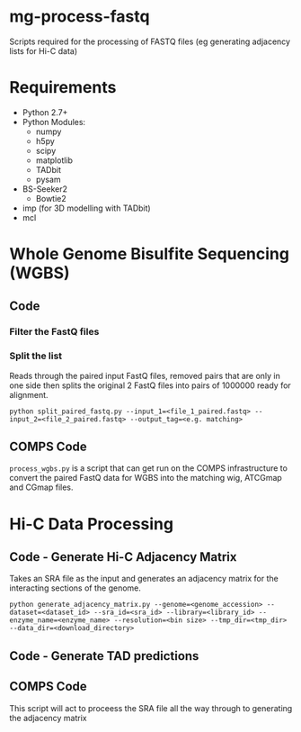 # mg-process-fastq
Scripts required for the processing of FASTQ files (eg generating adjacency lists for Hi-C data)

# Requirements
- Python 2.7+
- Python Modules:
  - numpy
  - h5py
  - scipy
  - matplotlib
  - TADbit
  - pysam
- BS-Seeker2
  - Bowtie2
- imp (for 3D modelling with TADbit)
- mcl


# Whole Genome Bisulfite Sequencing (WGBS)
## Code
### Filter the FastQ files

### Split the list
Reads through the paired input FastQ files, removed pairs that are only in one side then splits the original 2 FastQ files into pairs of 1000000 ready for alignment.

```
python split_paired_fastq.py --input_1=<file_1_paired.fastq> --input_2=<file_2_paired.fastq> --output_tag=<e.g. matching>
```

## COMPS Code
`process_wgbs.py` is a script that can get run on the COMPS infrastructure to convert the paired FastQ data for WGBS into the matching wig, ATCGmap and CGmap files.


# Hi-C Data Processing
## Code - Generate Hi-C Adjacency Matrix
Takes an SRA file as the input and generates an adjacency matrix for the interacting sections of the genome.
```
python generate_adjacency_matrix.py --genome=<genome_accession> --dataset=<dataset_id> --sra_id=<sra_id> --library=<library_id> --enzyme_name=<enzyme_name> --resolution=<bin size> --tmp_dir=<tmp_dir> --data_dir=<download_directory>
```

## Code - Generate TAD predictions

## COMPS Code
This script will act to proceess the SRA file all the way through to generating the adjacency matrix

